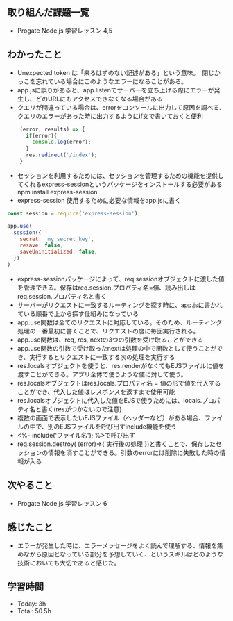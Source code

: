 ## 取り組んだ課題一覧
- Progate Node.js 学習レッスン 4,5
## わかったこと
- Unexpected token は「来るはずのない記述がある」という意味。　閉じかっこを忘れている場合にこのようなエラーになることがある。
- app.jsに誤りがあると、app.listenでサーバーを立ち上げる際にエラーが発生し、どのURLにもアクセスできなくなる場合がある
- クエリが間違っている場合は、errorをコンソールに出力して原因を調べる.クエリのエラーがあった時に出力するようにif文で書いておくと便利
```javascript:test.js
    (error, results) => {
      if(error){
        console.log(error);
      }
      res.redirect('/index');
    }

```
- セッションを利用するためには、セッションを管理するための機能を提供してくれるexpress-sessionというパッケージをインストールする必要がある npm install express-session
- express-session 使用するために必要な情報をapp.jsに書く
```javascript:test.js
const session = require('express-session');

app.use(
  session({
    secret: 'my_secret_key',
    resave: false,
    saveUninitialized: false,
  })
)

```
- express-sessionパッケージによって、req.sessionオブジェクトに渡した値を管理できる。保存はreq.session.プロパティ名=値、読み出しはreq.session.プロパティ名と書く
- サーバーがリクエストに一致するルーティングを探す時に、app.jsに書かれている順番で上から探す仕組みになっている
- app.use関数は全てのリクエストに対応している。そのため、ルーティング処理の一番最初に書くことで、リクエストの度に毎回実行される。
- app.use関数は、req, res, nextの3つの引数を受け取ることができる
- app.use関数の引数で受け取ったnextは処理の中で関数として使うことができ、実行するとリクエストに一致する次の処理を実行する
- res.localsオブジェクトを使うと、res.renderがなくてもEJSファイルに値を渡すことができる。アプリ全体で使うような値に対して使う。
- res.localsオブジェクトはres.locals.プロパティ名 = 値の形で値を代入することができ、代入した値はレスポンスを返すまで使用可能
- res.localsオブジェクトに代入した値をEJSで使うためには、locals.プロパティ名と書く(resがつかないので注意)
- 複数の画面で表示したいEJSファイル（ヘッダーなど）がある場合、ファイルの中で、別のEJSファイルを呼び出すinclude機能を使う
- <%- include('ファイル名'); %>で呼び出す
- req.session.destroy( (error)=>{ 実行後の処理 })と書くことで、保存したセッションの情報を消すことができる。引数のerrorには削除に失敗した時の情報が入る
## 次やること
- Progate Node.js 学習レッスン 6
## 感じたこと
- エラーが発生した時に、エラーメッセージをよく読んで理解する、情報を集めながら原因となっている部分を予想していく、というスキルはどのような技術においても大切であると感じた。
## 学習時間
- Today: 3h
- Total: 50.5h

